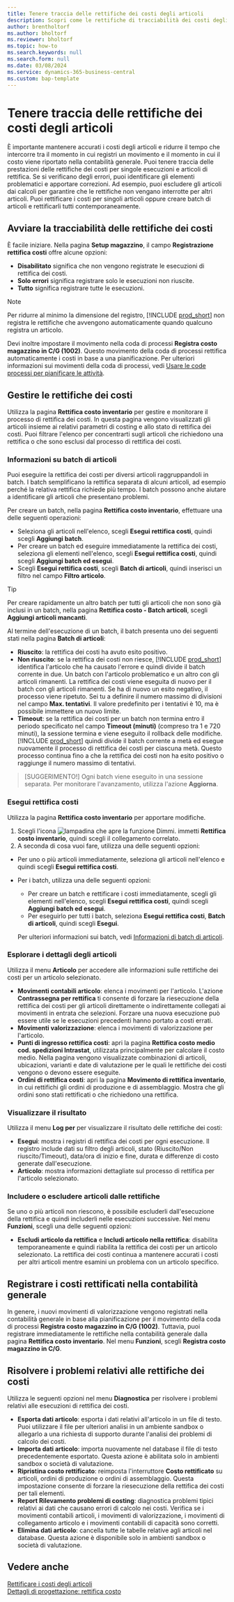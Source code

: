```yaml
---
title: Tenere traccia delle rettifiche dei costi degli articoli
description: Scopri come le rettifiche di tracciabilità dei costi degli articoli possono aiutarti a mantenere accurati i dati sui costi degli articoli.
author: brentholtorf
ms.author: bholtorf
ms.reviewer: bholtorf
ms.topic: how-to
ms.search.keywords: null
ms.search.form: null
ms.date: 03/08/2024
ms.service: dynamics-365-business-central
ms.custom: bap-template
---
```


# <a name="track-item-cost-adjustments"></a>Tenere traccia delle rettifiche dei costi degli articoli

È importante mantenere accurati i costi degli articoli e ridurre il tempo che intercorre tra il momento in cui registri un movimento e il momento in cui il costo viene riportato nella contabilità generale. Puoi tenere traccia delle prestazioni delle rettifiche dei costi per singole esecuzioni e articoli di rettifica. Se si verificano degli errori, puoi identificare gli elementi problematici e apportare correzioni. Ad esempio, puoi escludere gli articoli dai calcoli per garantire che le rettifiche non vengano interrotte per altri articoli. Puoi rettificare i costi per singoli articoli oppure creare batch di articoli e rettificarli tutti contemporaneamente.

## <a name="start-tracking-cost-adjustments"></a>Avviare la tracciabilità delle rettifiche dei costi

È facile iniziare. Nella pagina **Setup magazzino**, il campo **Registrazione rettifica costi** offre alcune opzioni:

* **Disabilitato** significa che non vengono registrate le esecuzioni di rettifica dei costi.
* **Solo errori** significa registrare solo le esecuzioni non riuscite.
* **Tutto** significa registrare tutte le esecuzioni.

> [!NOTE]
> Per ridurre al minimo la dimensione del registro, [!INCLUDE [prod_short](includes/prod_short.md)] non registra le rettifiche che avvengono automaticamente quando qualcuno registra un articolo.

Devi inoltre impostare il movimento nella coda di processi **Registra costo magazzino in C/G (1002)**. Questo movimento della coda di processi rettifica automaticamente i costi in base a una pianificazione. Per ulteriori informazioni sui movimenti della coda di processi, vedi [Usare le code processi per pianificare le attività](admin-job-queues-schedule-tasks.md).

## <a name="manage-cost-adjustments"></a>Gestire le rettifiche dei costi

Utilizza la pagina **Rettifica costo inventario** per gestire e monitorare il processo di rettifica dei costi. In questa pagina vengono visualizzati gli articoli insieme ai relativi parametri di costing e allo stato di rettifica dei costi. Puoi filtrare l'elenco per concentrarti sugli articoli che richiedono una rettifica o che sono esclusi dal processo di rettifica dei costi.

### <a name="about-item-batches"></a>Informazioni su batch di articoli

Puoi eseguire la rettifica dei costi per diversi articoli raggruppandoli in batch. I batch semplificano la rettifica separata di alcuni articoli, ad esempio perché la relativa rettifica richiede più tempo. I batch possono anche aiutare a identificare gli articoli che presentano problemi.

Per creare un batch, nella pagina **Rettifica costo inventario**, effettuare una delle seguenti operazioni:

* Seleziona gli articoli nell'elenco, scegli **Esegui rettifica costi**, quindi scegli **Aggiungi batch**.
* Per creare un batch ed eseguire immediatamente la rettifica dei costi, seleziona gli elementi nell'elenco, scegli **Esegui rettifica costi**, quindi scegli **Aggiungi batch ed esegui**.
* Scegli **Esegui rettifica costi**, scegli **Batch di articoli**, quindi inserisci un filtro nel campo **Filtro articolo**.
  
> [!TIP]
> Per creare rapidamente un altro batch per tutti gli articoli che non sono già inclusi in un batch, nella pagina **Rettifica costo - Batch articoli**, scegli **Aggiungi articoli mancanti**.

Al termine dell'esecuzione di un batch, il batch presenta uno dei seguenti stati nella pagina **Batch di articoli**:

* **Riuscito**: la rettifica dei costi ha avuto esito positivo.
* **Non riuscito**: se la rettifica dei costi non riesce, [!INCLUDE [prod_short](includes/prod_short.md)] identifica l'articolo che ha causato l'errore e quindi divide il batch corrente in due. Un batch con l'articolo problematico e un altro con gli articoli rimanenti. La rettifica dei costi viene eseguita di nuovo per il batch con gli articoli rimanenti. Se ha di nuovo un esito negativo, il processo viene ripetuto. Sei tu a definire il numero massimo di divisioni nel campo **Max. tentativi**. Il valore predefinito per i tentativi è 10, ma è possibile immettere un nuovo limite.
* **Timeout**: se la rettifica dei costi per un batch non termina entro il periodo specificato nel campo **Timeout (minuti)** (compreso tra 1 e 720 minuti), la sessione termina e viene eseguito il rollback delle modifiche. [!INCLUDE [prod_short](includes/prod_short.md)] quindi divide il batch corrente a metà ed esegue nuovamente il processo di rettifica dei costi per ciascuna metà. Questo processo continua fino a che la rettifica dei costi non ha esito positivo o raggiunge il numero massimo di tentativi.

> [SUGGERIMENTO!] Ogni batch viene eseguito in una sessione separata. Per monitorare l'avanzamento, utilizza l'azione **Aggiorna**.

### <a name="run-cost-adjustment"></a>Esegui rettifica costi

Utilizza la pagina **Rettifica costo inventario** per apportare modifiche.

1. Scegli l'icona ![lampadina che apre la funzione Dimmi.](media/ui-search/search_small.png "Informazioni sull'operazione che si desidera eseguire") immetti **Rettifica costo inventario**, quindi scegli il collegamento correlato.
1. A seconda di cosa vuoi fare, utilizza una delle seguenti opzioni:

  * Per uno o più articoli immediatamente, seleziona gli articoli nell'elenco e quindi scegli **Esegui rettifica costi**.
  * Per i batch, utilizza una delle seguenti opzioni:

    * Per creare un batch e rettificare i costi immediatamente, scegli gli elementi nell'elenco, scegli **Esegui rettifica costi**, quindi scegli **Aggiungi batch ed esegui**.
    * Per eseguirlo per tutti i batch, seleziona **Esegui rettifica costi**, **Batch di articoli**, quindi scegli **Esegui**.
    
    Per ulteriori informazioni sui batch, vedi [Informazioni di batch di articoli](#about-item-batches).

### <a name="explore-item-details"></a>Esplorare i dettagli degli articoli

Utilizza il menu **Articolo** per accedere alle informazioni sulle rettifiche dei costi per un articolo selezionato.

* **Movimenti contabili articolo**: elenca i movimenti per l'articolo. L'azione **Contrassegna per rettifica** ti consente di forzare la riesecuzione della rettifica dei costi per gli articoli direttamente o indirettamente collegati ai movimenti in entrata che selezioni. Forzare una nuova esecuzione può essere utile se le esecuzioni precedenti hanno portato a costi errati.
* **Movimenti valorizzazione**: elenca i movimenti di valorizzazione per l'articolo.
* **Punti di ingresso rettifica costi**: apri la pagina **Rettifica costo medio cod. spedizioni Intrastat**, utilizzata principalmente per calcolare il costo medio. Nella pagina vengono visualizzate combinazioni di articoli, ubicazioni, varianti e date di valutazione per le quali le rettifiche dei costi vengono o devono essere eseguite.
* **Ordini di rettifica costi**: apri la pagina **Movimento di rettifica inventario**, in cui rettifichi gli ordini di produzione e di assemblaggio. Mostra che gli ordini sono stati rettificati o che richiedono una rettifica.

### <a name="view-the-outcome"></a>Visualizzare il risultato

Utilizza il menu **Log per** per visualizzare il risultato delle rettifiche dei costi:

* **Esegui**: mostra i registri di rettifica dei costi per ogni esecuzione. Il registro include dati su filtro degli articoli, stato (Riuscito/Non riuscito/Timeout), data/ora di inizio e fine, durata e differenze di costo generate dall'esecuzione.
* **Articolo**: mostra informazioni dettagliate sul processo di rettifica per l'articolo selezionato.

### <a name="include-or-exclude-items-from-adjustments"></a>Includere o escludere articoli dalle rettifiche

Se uno o più articoli non riescono, è possibile escluderli dall'esecuzione della rettifica e quindi includerli nelle esecuzioni successive. Nel menu **Funzioni**, scegli una delle seguenti opzioni:

* **Escludi articolo da rettifica** e **Includi articolo nella rettifica**: disabilita temporaneamente e quindi riabilita la rettifica dei costi per un articolo selezionato. La rettifica dei costi continua a mantenere accurati i costi per altri articoli mentre esamini un problema con un articolo specifico.

## <a name="post-adjusted-costs-to-the-general-ledger"></a>Registrare i costi rettificati nella contabilità generale

In genere, i nuovi movimenti di valorizzazione vengono registrati nella contabilità generale in base alla pianificazione per il movimento della coda di processi **Registra costo magazzino in C/G (1002)**. Tuttavia, puoi registrare immediatamente le rettifiche nella contabilità generale dalla pagina **Rettifica costo inventario**. Nel menu **Funzioni**, scegli **Registra costo magazzino in C/G**.

## <a name="troubleshoot-cost-adjustments"></a>Risolvere i problemi relativi alle rettifiche dei costi

Utilizza le seguenti opzioni nel menu **Diagnostica** per risolvere i problemi relativi alle esecuzioni di rettifica dei costi.

* **Esporta dati articolo**: esporta i dati relativi all'articolo in un file di testo. Puoi utilizzare il file per ulteriori analisi in un ambiente sandbox o allegarlo a una richiesta di supporto durante l'analisi dei problemi di calcolo dei costi.
* **Importa dati articolo**: importa nuovamente nel database il file di testo precedentemente esportato. Questa azione è abilitata solo in ambienti sandbox o società di valutazione.
* **Ripristina costo rettificato**: reimposta l'interruttore **Costo rettificato** su articoli, ordini di produzione o ordini di assemblaggio. Questa impostazione consente di forzare la riesecuzione della rettifica dei costi per tali elementi.
* **Report Rilevamento problemi di costing**: diagnostica problemi tipici relativi ai dati che causano errori di calcolo nei costi. Verifica se i movimenti contabili articoli, i movimenti di valorizzazione, i movimenti di collegamento articolo e i movimenti contabili di capacità sono corretti.
* **Elimina dati articolo**: cancella tutte le tabelle relative agli articoli nel database. Questa azione è disponibile solo in ambienti sandbox o società di valutazione.

## <a name="see-also"></a>Vedere anche

[Rettificare i costi degli articoli](inventory-how-adjust-item-costs.md)  
[Dettagli di progettazione: rettifica costo](design-details-cost-adjustment.md)  
